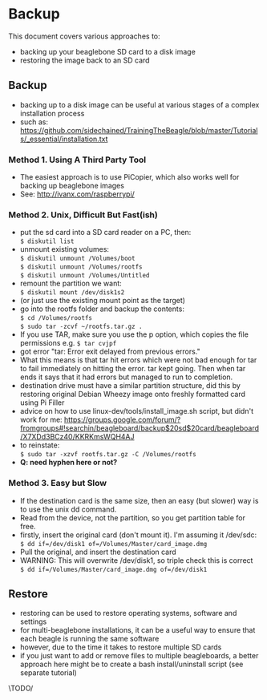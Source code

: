 # Backup

This document covers various approaches to:
- backing up your beaglebone SD card to a disk image
- restoring the image back to an SD card

## Backup

- backing up to a disk image can be useful at various stages of a complex installation process
- such as: https://github.com/sidechained/TrainingTheBeagle/blob/master/Tutorials/_essential/installation.txt

### Method 1. Using A Third Party Tool

- The easiest approach is to use PiCopier, which also works well for backing up beaglebone images
- See: http://ivanx.com/raspberrypi/

### Method 2. Unix, Difficult But Fast(ish)

- put the sd card into a SD card reader on a PC, then:  
```$ diskutil list```  
- unmount existing volumes:  
```$ diskutil unmount /Volumes/boot```  
```$ diskutil unmount /Volumes/rootfs```  
```$ diskutil unmount /Volumes/Untitled```  
- remount the partition we want:  
```$ diskutil mount /dev/disk1s2```
- (or just use the existing mount point as the target)
- go into the rootfs folder and backup the contents:  
```$ cd /Volumes/rootfs```  
```$ sudo tar -zcvf ~/rootfs.tar.gz .```
- If you use TAR, make sure you use the p option, which copies the file permissions e.g. `$ tar cvjpf`
- got error "tar: Error exit delayed from previous errors."
- What this means is that tar hit errors which were not bad enough for tar to fail immediately on hitting the error. tar kept going. Then when tar ends it says that it had errors but managed to run to completion.
- destination drive must have a similar partition structure, did this by restoring original Debian Wheezy image onto freshly formatted card using Pi Filler
- advice on how to use linux-dev/tools/install_image.sh script, but didn't work for me:
https://groups.google.com/forum/?fromgroups#!searchin/beagleboard/backup$20sd$20card/beagleboard/X7XDd3BCz40/KKRKmsWQH4AJ
- to reinstate:  
```$ sudo tar -xzvf rootfs.tar.gz -C /Volumes/rootfs```
- **Q: need hyphen here or not?**

### Method 3. Easy but Slow

- If the destination card is the same size, then an easy (but slower) way is to use the unix dd command.
- Read from the device, not the partition, so you get partition table for free.
- firstly, insert the original card (don't mount it). I'm assuming it /dev/sdc:  
```$ dd if=/dev/disk1 of=/Volumes/Master/card_image.dmg```
- Pull the original, and insert the destination card
- WARNING: This will overwrite /dev/disk1, so triple check this is correct  
```$ dd if=/Volumes/Master/card_image.dmg of=/dev/disk1```

## Restore

- restoring can be used to restore operating systems, software and settings
- for multi-beaglebone installations, it can be a useful way to ensure that each beagle is running the same software
- however, due to the time it takes to restore multiple SD cards
- if you just want to add or remove files to multiple beagleboards, a better approach here might be to create a bash install/uninstall script (see separate tutorial)

\TODO/




